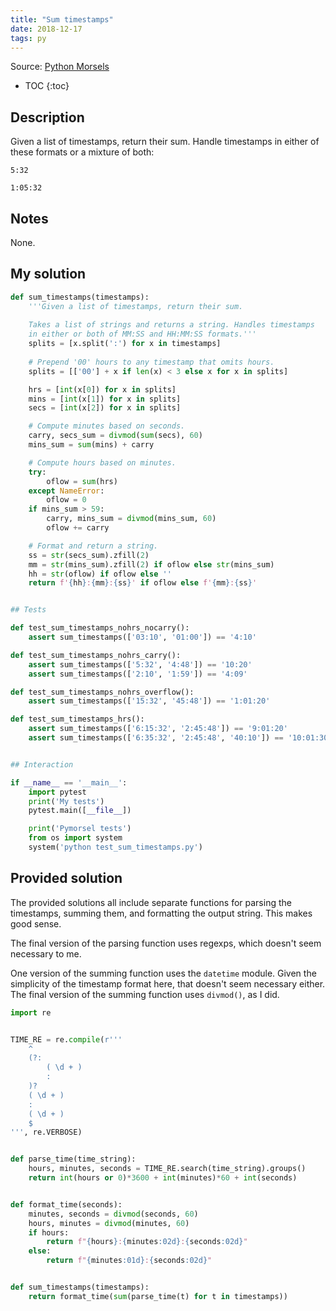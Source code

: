 ```yaml
---
title: "Sum timestamps"
date: 2018-12-17
tags: py
---
```


Source: [Python Morsels](https://www.pythonmorsels.com/)

* TOC
{:toc}


## Description

Given a list of timestamps, return their sum. Handle timestamps in
either of these formats or a mixture of both:
    
`5:32`

`1:05:32`


## Notes

None.


## My solution

```py
def sum_timestamps(timestamps):
    '''Given a list of timestamps, return their sum.
    
    Takes a list of strings and returns a string. Handles timestamps
    in either or both of MM:SS and HH:MM:SS formats.'''
    splits = [x.split(':') for x in timestamps]
    
    # Prepend '00' hours to any timestamp that omits hours.    
    splits = [['00'] + x if len(x) < 3 else x for x in splits]

    hrs = [int(x[0]) for x in splits]
    mins = [int(x[1]) for x in splits]
    secs = [int(x[2]) for x in splits]

    # Compute minutes based on seconds.
    carry, secs_sum = divmod(sum(secs), 60)
    mins_sum = sum(mins) + carry

    # Compute hours based on minutes.
    try:
        oflow = sum(hrs)
    except NameError:
        oflow = 0
    if mins_sum > 59:
        carry, mins_sum = divmod(mins_sum, 60)
        oflow += carry

    # Format and return a string.
    ss = str(secs_sum).zfill(2)
    mm = str(mins_sum).zfill(2) if oflow else str(mins_sum)
    hh = str(oflow) if oflow else ''
    return f'{hh}:{mm}:{ss}' if oflow else f'{mm}:{ss}'


## Tests

def test_sum_timestamps_nohrs_nocarry():
    assert sum_timestamps(['03:10', '01:00']) == '4:10'

def test_sum_timestamps_nohrs_carry():
    assert sum_timestamps(['5:32', '4:48']) == '10:20'
    assert sum_timestamps(['2:10', '1:59']) == '4:09'

def test_sum_timestamps_nohrs_overflow():
    assert sum_timestamps(['15:32', '45:48']) == '1:01:20'

def test_sum_timestamps_hrs():
    assert sum_timestamps(['6:15:32', '2:45:48']) == '9:01:20'
    assert sum_timestamps(['6:35:32', '2:45:48', '40:10']) == '10:01:30'


## Interaction

if __name__ == '__main__':
    import pytest
    print('My tests')
    pytest.main([__file__])

    print('Pymorsel tests')
    from os import system
    system('python test_sum_timestamps.py')

```


## Provided solution

The provided solutions all include separate functions for
parsing the timestamps, summing them, and formatting the
output string. This makes good sense.

The final version of the parsing function uses regexps, which
doesn't seem necessary to me.

One version of the summing function uses the `datetime` module.
Given the simplicity of the timestamp format here, that doesn't
seem necessary either. The final version of the summing function
uses `divmod()`, as I did.

```py
import re


TIME_RE = re.compile(r'''
    ^
    (?:
        ( \d + )
        :
    )?
    ( \d + )
    :
    ( \d + )
    $
''', re.VERBOSE)


def parse_time(time_string):
    hours, minutes, seconds = TIME_RE.search(time_string).groups()
    return int(hours or 0)*3600 + int(minutes)*60 + int(seconds)


def format_time(seconds):
    minutes, seconds = divmod(seconds, 60)
    hours, minutes = divmod(minutes, 60)
    if hours:
        return f"{hours}:{minutes:02d}:{seconds:02d}"
    else:
        return f"{minutes:01d}:{seconds:02d}"


def sum_timestamps(timestamps):
    return format_time(sum(parse_time(t) for t in timestamps))
```
